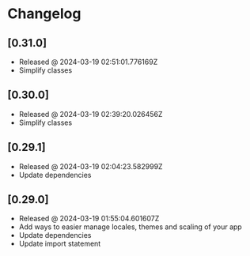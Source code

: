 # Changelog

## [0.31.0]

- Released @ 2024-03-19 02:51:01.776169Z
- Simplify classes

## [0.30.0]

- Released @ 2024-03-19 02:39:20.026456Z
- Simplify classes

## [0.29.1]

- Released @ 2024-03-19 02:04:23.582999Z
- Update dependencies

## [0.29.0]

- Released @ 2024-03-19 01:55:04.601607Z
- Add ways to easier manage locales, themes and scaling of your app
- Update dependencies
- Update import statement
